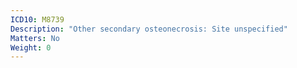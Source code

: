 ```yaml
---
ICD10: M8739
Description: "Other secondary osteonecrosis: Site unspecified"
Matters: No
Weight: 0
---
```


